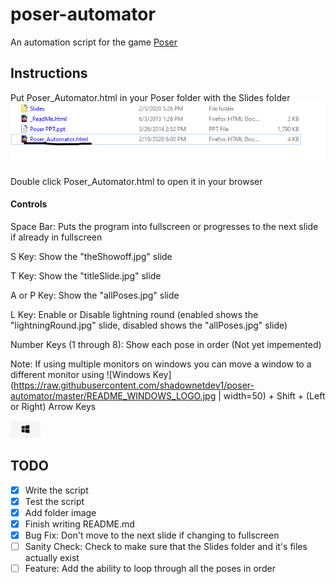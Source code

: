 # poser-automator
An automation script for the game [Poser](https://www.downloadyouthministry.com/poser)

## Instructions
Put Poser_Automator.html in your Poser folder with the Slides folder
![Folder Image](https://raw.githubusercontent.com/shadownetdev1/poser-automator/master/README_FOLDER_IMAGE.png)

Double click Poser_Automator.html to open it in your browser

#### Controls
Space Bar: Puts the program into fullscreen or progresses to the next slide if already in fullscreen

S Key: Show the "theShowoff.jpg" slide

T Key: Show the "titleSlide.jpg" slide

A or P Key: Show the "allPoses.jpg" slide

L Key: Enable or Disable lightning round (enabled shows the "lightningRound.jpg" slide, disabled shows the "allPoses.jpg" slide)

Number Keys (1 through 8): Show each pose in order (Not yet impemented)

Note: If using multiple monitors on windows you can move a window to a different monitor using ![Windows Key](https://raw.githubusercontent.com/shadownetdev1/poser-automator/master/README_WINDOWS_LOGO.jpg | width=50) + Shift + (Left or Right) Arrow Keys

<img src="https://raw.githubusercontent.com/shadownetdev1/poser-automator/master/README_WINDOWS_LOGO.jpg" width="48" alt="Windows Key">

## TODO
- [x] Write the script
- [x] Test the script
- [x] Add folder image
- [x] Finish writing README.md
- [x] Bug Fix: Don't move to the next slide if changing to fullscreen
- [ ] Sanity Check: Check to make sure that the Slides folder and it's files actually exist
- [ ] Feature: Add the ability to loop through all the poses in order
